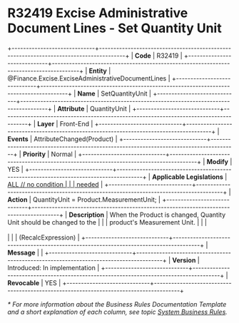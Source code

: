 ﻿---
erp.type: front-end-business-rule
erp.entity: Finance.Excise.ExciseAdministrativeDocumentLines
---

# R32419 Excise Administrative Document Lines - Set Quantity Unit
+-----------------------------+---------------------------------------------------------------------------------------+
| **Code**                    | R32419                                                                            |
+-----------------------------+---------------------------------------------------------------------------------------+
| **Entity**                  | @Finance.Excise.ExciseAdministrativeDocumentLines                                       |
+-----------------------------+---------------------------------------------------------------------------------------+
| **Name**                    | SetQuantityUnit                                                                       |
+-----------------------------+---------------------------------------------------------------------------------------+
| **Attribute**               | QuantityUnit                                                                          |
+-----------------------------+---------------------------------------------------------------------------------------+
| **Layer**                   | Front-End                                                                             |
+-----------------------------+---------------------------------------------------------------------------------------+
| **Events**                  | AttributeChanged(Product)                                                             |
+-----------------------------+---------------------------------------------------------------------------------------+
| **Priority**                | Normal                                                                                |
+-----------------------------+---------------------------------------------------------------------------------------+
| **Modify**                  | YES                                                                                   |
+-----------------------------+---------------------------------------------------------------------------------------+
| **Applicable Legislations** | [ALL // no condition                                                                  |
|                             | needed](xref:applicable-legislations)                                                 |
+-----------------------------+---------------------------------------------------------------------------------------+
| **Action**                  | QuantityUnit = Product.MeasurementUnit;                                                |
+-----------------------------+---------------------------------------------------------------------------------------+
| **Description**             | When the Product is changed, Quantity Unit should be changed to the                   |
|                             | product\'s Measurement Unit.                                                          |
|                             | <br/><br/>                                                                            |
|                             | (RecalcExpression)                                                                    |
+-----------------------------+---------------------------------------------------------------------------------------+
| **Message**                 |                                                                                       |
+-----------------------------+---------------------------------------------------------------------------------------+
| **Version**                 | Introduced: In implementation                                                                       |
+-----------------------------+---------------------------------------------------------------------------------------+
| **Revocable**               | YES                                                                                   |
+-----------------------------+---------------------------------------------------------------------------------------+

*\* For more information about the Business Rules Documentation Template and a short explanation of each column, see
topic [System Business Rules](../templates/template-description-system-business-rules.md).*
